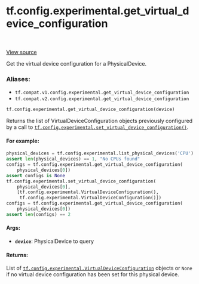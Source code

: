 <div itemscope itemtype="http://developers.google.com/ReferenceObject">
<meta itemprop="name" content="tf.config.experimental.get_virtual_device_configuration" />
<meta itemprop="path" content="Stable" />
</div>

# tf.config.experimental.get_virtual_device_configuration

<!-- Insert buttons -->

<table class="tfo-notebook-buttons tfo-api" align="left">
</table>

<a target="_blank" href="/code/stable/tensorflow/python/framework/config.py">View source</a>



<!-- Start diff -->
Get the virtual device configuration for a PhysicalDevice.

### Aliases:

* `tf.compat.v1.config.experimental.get_virtual_device_configuration`
* `tf.compat.v2.config.experimental.get_virtual_device_configuration`


``` python
tf.config.experimental.get_virtual_device_configuration(device)
```



<!-- Placeholder for "Used in" -->

Returns the list of VirtualDeviceConfiguration objects previously configured
by a call to <a href="../../../tf/config/experimental/set_virtual_device_configuration.md"><code>tf.config.experimental.set_virtual_device_configuration()</code></a>.

#### For example:



```python
physical_devices = tf.config.experimental.list_physical_devices('CPU')
assert len(physical_devices) == 1, "No CPUs found"
configs = tf.config.experimental.get_virtual_device_configuration(
    physical_devices[0])
assert configs is None
tf.config.experimental.set_virtual_device_configuration(
    physical_devices[0],
    [tf.config.experimental.VirtualDeviceConfiguration(),
     tf.config.experimental.VirtualDeviceConfiguration()])
configs = tf.config.experimental.get_virtual_device_configuration(
    physical_devices[0])
assert len(configs) == 2
```

#### Args:


* <b>`device`</b>: PhysicalDevice to query


#### Returns:

List of <a href="../../../tf/config/experimental/VirtualDeviceConfiguration.md"><code>tf.config.experimental.VirtualDeviceConfiguration</code></a> objects or
`None` if no virtual device configuration has been set for this physical
device.
